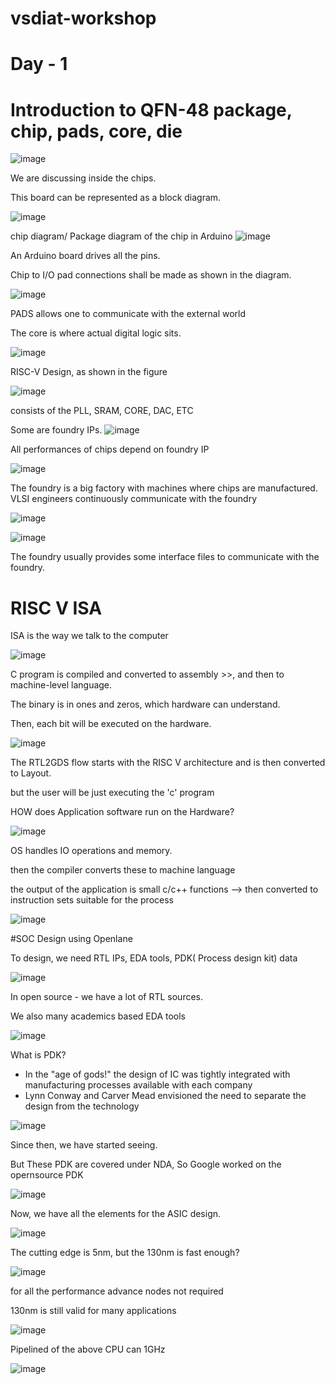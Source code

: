 # vsdiat-workshop
  # Day - 1
  # Introduction to QFN-48 package, chip, pads, core, die

![image](https://github.com/user-attachments/assets/df8b876a-98e0-4bcf-a5be-2266474e3cda)

We are discussing inside the chips.

This board can be represented as a block diagram.

![image](https://github.com/user-attachments/assets/127bd954-b7bc-462a-a076-97463b017682)


chip diagram/ Package diagram of the chip in Arduino 
![image](https://github.com/user-attachments/assets/28cdd1e0-f058-4503-9f6e-2ade585ba34c)


An Arduino board drives all the pins.

Chip to I/O pad connections shall be made as shown in the diagram.

![image](https://github.com/user-attachments/assets/1d4eb3c3-d5e3-4e4f-a952-d44556b63b78)

PADS allows one to communicate with the external world

The core is where actual digital logic sits.

![image](https://github.com/user-attachments/assets/f7af7ad4-e3c3-4450-92d4-74c441553835)

RISC-V Design, as shown in the figure

![image](https://github.com/user-attachments/assets/7f624d52-e60a-4334-b638-b3af40f5c5c9)

consists of the PLL, SRAM, CORE, DAC, ETC

Some are foundry IPs.
![image](https://github.com/user-attachments/assets/419ba4f9-675b-4005-ae2e-444babd19d21)


All performances of chips depend on foundry IP

![image](https://github.com/user-attachments/assets/35ffc3ba-1d2b-41b7-a4dd-b04d0d800e3d)

The foundry is a big factory with machines where chips are manufactured. VLSI engineers continuously communicate with the foundry 

![image](https://github.com/user-attachments/assets/b0575bcc-aab7-4179-a9a4-e0854974e943)

![image](https://github.com/user-attachments/assets/c154e2e5-227a-4cd2-88ac-3bb9ed65ce8b)

The foundry usually provides some interface files to communicate with the foundry. 

  # RISC V ISA

ISA is the way we talk to the computer 

![image](https://github.com/user-attachments/assets/f99665a1-4786-4e96-b5ea-057f7f87b243)


C program is compiled and converted to assembly >>, and then to machine-level language.

The binary is in ones and zeros, which hardware can understand. 

Then, each bit will be executed on the hardware. 

![image](https://github.com/user-attachments/assets/f535aba2-b146-4604-a959-ade770a98ff8)

The RTL2GDS flow starts with the RISC V architecture and is then converted to Layout.

but the user will be just executing the 'c' program

HOW does Application software run on the Hardware?

![image](https://github.com/user-attachments/assets/ae53ef77-68fe-43a0-afd5-eabfed6d6204)


OS handles IO operations and memory. 

then the compiler converts these to machine language 

the output of the application is small c/c++ functions --> then converted to instruction sets suitable for the process


![image](https://github.com/user-attachments/assets/abc38030-74c9-4482-aac7-ea81d3652ee4)


#SOC Design using Openlane

To design, we need RTL IPs, EDA tools, PDK( Process design kit) data


![image](https://github.com/user-attachments/assets/a848142e-4891-4467-9f7c-914e6b535b1f)

In open source - we have a lot of RTL sources.

We also many academics based EDA tools 

![image](https://github.com/user-attachments/assets/2b1c3022-94d5-43bd-b261-56c0403cd020)


What is PDK?

* In the "age of gods!" the design of IC was tightly integrated with manufacturing processes available with each company
* Lynn Conway and Carver Mead envisioned the need to separate the design from the technology


![image](https://github.com/user-attachments/assets/370015f6-3c33-4c7e-b865-8eff1f0706df)


Since then, we have started seeing. 


But These PDK are covered under NDA, So Google worked on the opernsource PDK

![image](https://github.com/user-attachments/assets/f08a6266-72af-4f0b-9f73-9d607869d95f)

Now, we have all the elements for the ASIC design.


![image](https://github.com/user-attachments/assets/223d4dce-ecee-455d-a871-d59dc9d0ac76)


The cutting edge is 5nm, but the 130nm is fast enough?

![image](https://github.com/user-attachments/assets/5d8dbbc8-eeac-4a4a-8ac9-8ed61900cc99)

for all the performance advance nodes not required 

130nm is still valid for many applications 

![image](https://github.com/user-attachments/assets/ea82032c-2289-41e6-922b-19c2c35a2e4d)

Pipelined of the above CPU can 1GHz

![image](https://github.com/user-attachments/assets/e7f53a84-1bce-4f79-8ee2-3da49f907bca)










































